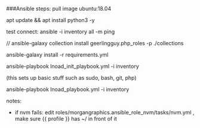 ###Ansible steps:
pull image ubuntu:18.04

apt update && apt install python3 -y

test connect: ansible -i inventory all -m ping

// ansible-galaxy collection install geerlingguy.php_roles -p ./collections

ansible-galaxy install -r requirements.yml

ansible-playbook lnoad_init_playbook.yml -i inventory

(this sets up basic stuff such as sudo, bash, git, php)

ansible-playbook lnoad_playbook.yml -i inventory



notes:
- if nvm fails: edit roles/morgangraphics.ansible_role_nvm/tasks/nvm.yml , make sure {{ profile }} has ~/ in front of it
